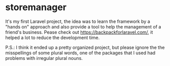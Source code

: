 # storemanager

It's my first Laravel project, the idea was to learn the framework by a "hands on" approach and also provide a tool to help the management of a friend's business. Pease check out https://backpackforlaravel.com/, it helped a lot to reduce the development time.

P.S.: I think it ended up a pretty organized project, but please ignore the the misspellings of some plural words, one of the packages that I used had problems with irregular plural nouns.
